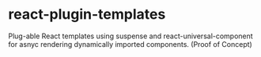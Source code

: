 # react-plugin-templates
Plug-able React templates using suspense and react-universal-component for asnyc rendering dynamically imported components. (Proof of Concept)
